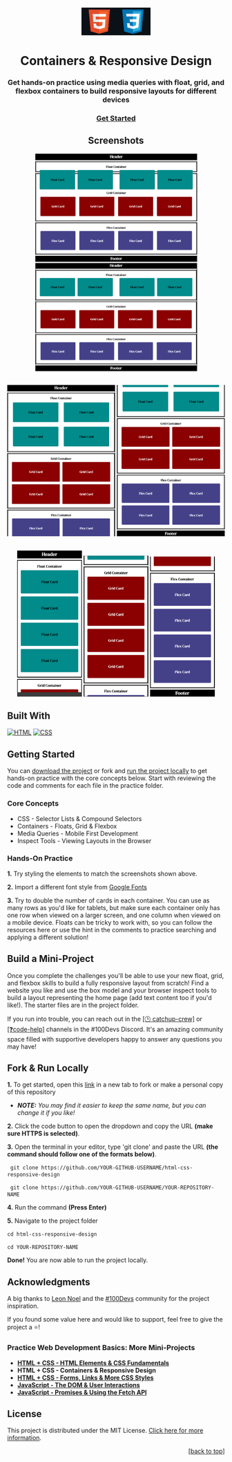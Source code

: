 <a name="readme-top"></a>

<!-- PROJECT LOGO -->
<div align="center">
  <a href="">
    <img src="screenshots/project-logo.png" alt="project-name" height="64">
  </a>
<h1 align="center">Containers & Responsive Design</h1>
<h3>Get hands-on practice using media queries with float, grid, and flexbox containers to build responsive layouts for different devices</h3>
</div>

<div align="center">
  <h3>
    <a href="#getting-started" target="_blank" rel="noreferrer noopener">Get Started</a>
  </h3>
</div>

<!-- SCREENSHOT -->
<h2 align="center">Screenshots</h2>

<div align="center">
  <img width="375" height="250" alt="project-screenshot" src="screenshots/project-screenshot-wide.png">
  <img width="375" height="250" alt="project-screenshot" src="screenshots/project-screenshot-wide-2.png">
  <h2 align="center"></h2>
</div>
<div align="center">
  <img width="250" height="350" alt="project-screenshot" src="screenshots/project-screenshot-md.png">
  <img width="250" height="350" alt="project-screenshot" src="screenshots/project-screenshot-md-2.png">
  <h2 align="center"></h2>
</div>
<div align="center">
  <img width="150" alt="project-screenshot" src="screenshots/project-screenshot-sm.png">
  <img width="150" alt="project-screenshot" src="screenshots/project-screenshot-sm-2.png">
  <img width="150" alt="project-screenshot" src="screenshots/project-screenshot-sm-3.png">
</div>

## Built With

[![HTML](https://img.shields.io/badge/HTML-%23282828?style=for-the-badge&logo=HTML5&logoColor=%23E34F26&logoSize=auto)](https://html.com/html5/) [![CSS](https://img.shields.io/badge/CSS-%23282828?style=for-the-badge&logo=CSS3&logoColor=%231572B6&logoSize=auto)](https://www.w3schools.com/css/default.asp)

<!-- GETTING STARTED -->

## Getting Started

You can [download the project](https://github.com/RjayBrown/html-css-responsive-design/archive/refs/heads/main.zip) or fork and [run the project locally](https://github.com/RjayBrown/html-css-responsive-design#fork--run-locally) to get hands-on practice with the core concepts below. Start with reviewing the code and comments for each file in the practice folder.

### Core Concepts

- CSS - Selector Lists & Compound Selectors
- Containers - Floats, Grid & Flexbox
- Media Queries - Mobile First Development
- Inspect Tools - Viewing Layouts in the Browser

### Hands-On Practice

**1.** Try styling the elements to match the screenshots shown above.

**2.** Import a different font style from [Google Fonts](https://fonts.google.com/)

**3.** Try to double the number of cards in each container. You can use as many rows as you'd like for tablets, but make sure each container only has one row when viewed on a larger screen, and one column when viewed on a mobile device. Floats can be tricky to work with, so you can follow the resources here or use the hint in the comments to practice searching and applying a different solution!

## Build a Mini-Project

Once you complete the challenges you'll be able to use your new float, grid, and flexbox skills to build a fully responsive layout from scratch! Find a website you like and use the box model and your browser inspect tools to build a layout representing the home page (add text content too if you'd like!). The starter files are in the project folder.

If you run into trouble, you can reach out in the [[🕒 catchup-crew]](https://discord.com/channels/735923219315425401/932892279637700658) or [[❓code-help]](https://discord.com/channels/735923219315425401/735925942559440997) channels in the #100Devs Discord. It's an amazing community space filled with supportive developers happy to answer any questions you may have!

## Fork & Run Locally

**1.** To get started, open this [link](https://github.com/RjayBrown/html-css-responsive-design/fork) in a new tab to fork or make a personal copy of this repository

  - _**NOTE:** You may find it easier to keep the same name, but you can change it if you like!_

**2.** Click the code button to open the dropdown and copy the URL **(make sure HTTPS is selected)**.

**3.** Open the terminal in your editor, type 'git clone' and paste the URL **(the command should follow one of the formats below)**.

  ```
   git clone https://github.com/YOUR-GITHUB-USERNAME/html-css-responsive-design
  ```
  ```
   git clone https://github.com/YOUR-GITHUB-USERNAME/YOUR-REPOSITORY-NAME
  ```

**4.** Run the command **(Press Enter)**

**5.** Navigate to the project folder

   ```
   cd html-css-responsive-design
   ```
   ```
   cd YOUR-REPOSITORY-NAME
   ```

**Done!** You are now able to run the project locally.


<!-- ACKNOWLEDGEMENTS -->

## Acknowledgments

A big thanks to [Leon Noel](https://github.com/leonnoel) and the [#100Devs](https://discord.com/channels/735923219315425401/735925942559440997) community for the project inspiration.

If you found some value here and would like to support, feel free to give the project a ⭐️!

### Practice Web Development Basics: More Mini-Projects

- [**HTML + CSS - HTML Elements & CSS Fundamentals**](https://github.com/RjayBrown/html-css-introduction)
- **HTML + CSS - Containers & Responsive Design**
- [**HTML + CSS - Forms, Links & More CSS Styles**](https://github.com/RjayBrown/html-css-forms-and-links)
- [**JavaScript -  The DOM & User Interactions**](https://github.com/RjayBrown/javascript-dom-intro)
- [**JavaScript - Promises & Using the Fetch API**](https://github.com/RjayBrown/javascript-fetch-api-intro)


<!-- LICENSE -->

## License

This project is distributed under the MIT License. [Click here for more information](LICENSE).

<p align="right">[<a href="#readme-top">back to top</a>]</p>
